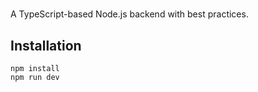 # 
A TypeScript-based Node.js backend with best practices.
## Installation
```
npm install
npm run dev
```
